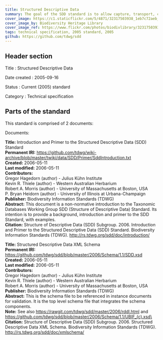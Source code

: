 ```yaml
---
title: Structured Descriptive Data
summary: The goal of the SDD standard is to allow capture, transport, caching and archiving of descriptive data (data describing a taxon or specimen), using a platform- and application-independent, international standard. Such a standard is crucial to enabling lossless porting of data between existing and future software platforms including identification, data-mining and analysis tools, and federated databases.
cover_image: https://c1.staticflickr.com/5/4871/32317503938_1eb7c72aeb_h.jpg
cover_image_by: Biodiversity Heritage Library
cover_image_ref: https://www.flickr.com/photos/biodivlibrary/32317503938
tags: technical specification, 2005 standard, 2005
github: https://github.com/tdwg/sdd
---
```


## Header section

Title
: Structured Descriptive Data

Date created
: 2005-09-16

Status
: Current (2005) standard

Category
: Technical specification

## Parts of the standard

This standard is comprised of 2 documents: 

Documents:

**Title:** Introduction and Primer to the Structured Descriptive Data (SDD) Standard\
**Permanent IRI:** <a href="http://rs.tdwg.org/sdd/doc/introduction/">https://github.com/tdwg/wiki-archive/blob/master/twiki/data/SDD/Primer/SddIntroduction.txt</a>\
**Created:** 2006-05-11\
**Last modified:** 2006-05-11\
**Contributors:**\
Gregor Hagedorn (author) - Julius Kühn Institute \
Kevin R. Thiele (author) - Western Australian Herbarium \
Robert A. Morris (author) - University of Massachusetts at Boston, USA\
P. Bryan Heidorn (author) - University of Illinois at Urbana-Champaign\
**Publisher:** Biodiversity Information Standards (TDWG)\
**Abstract:** This document is a non-normative introduction to the Taxonomic Databases Working Group SDD (Structure of Descriptive Data) Standard. Its intention is to provide a background, introduction and primer to the SDD Standard, with examples.\
**Citation:** Structure of Descriptive Data (SDD) Subgroup. 2006. Introduction and Primer to the Structured Descriptive Data (SDD) Standard. Biodiversity Information Standards (TDWG). http://rs.tdwg.org/sdd/doc/introduction/

**Title:** Structured Descriptive Data XML Schema\
**Permanent IRI:** <a href="http://rs.tdwg.org/sdd/doc/xmlschema/">https://github.com/tdwg/sdd/blob/master/2006/Schema/1.1/SDD.xsd</a>\
**Created:** 2006-05-11\
**Last modified:** 2006-05-11\
**Contributors:**\
Gregor Hagedorn (author) - Julius Kühn Institute \
Kevin R. Thiele (author) - Western Australian Herbarium \
Robert A. Morris (author) - University of Massachusetts at Boston, USA\
**Publisher:** Biodiversity Information Standards (TDWG)\
**Abstract:** This is the schema file to be referenced in instance documents for validation. It is the top level schema file that integrates the schema components. \
**Note:** See also https://rawgit.com/tdwg/sdd/master/2006/rddl.html and https://github.com/tdwg/sdd/blob/master/2006/Schema/1.1/UBIF_(c).xsd\
**Citation:** Structure of Descriptive Data (SDD) Subgroup. 2006. Structured Descriptive Data XML Schema. Biodiversity Information Standards (TDWG). http://rs.tdwg.org/sdd/doc/xmlschema/

